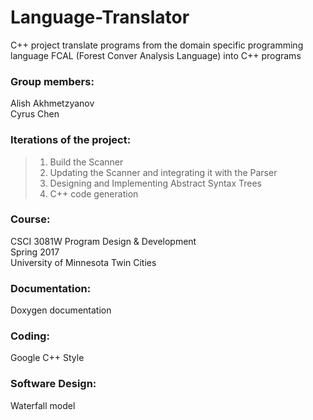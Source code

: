 # Language-Translator

C++ project 
translate programs from the domain specific programming language FCAL (Forest Conver Analysis Language) into C++ programs

### Group members:
Alish Akhmetzyanov  
Cyrus Chen

### Iterations of the project: 
> 1. Build the Scanner
> 2. Updating the Scanner and integrating it with the Parser
> 3. Designing and Implementing Abstract Syntax Trees
> 4. C++ code generation

### Course:
CSCI 3081W Program Design & Development  
Spring 2017  
University of Minnesota Twin Cities

### Documentation:
Doxygen documentation

### Coding:
Google C++ Style

### Software Design:
Waterfall model
